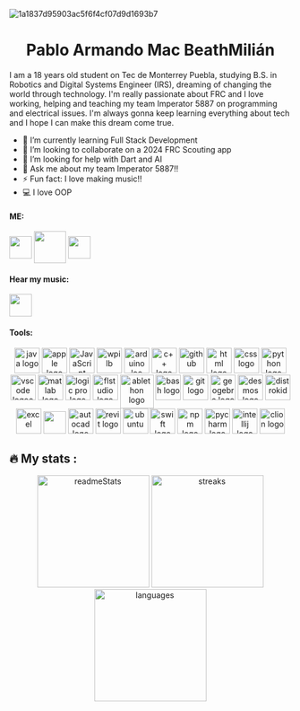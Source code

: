 
![1a1837d95903ac5f6f4cf07d9d1693b7](https://github.com/armandomm09/armandomm09/assets/97997290/37f67631-0ff8-41c9-9d7b-8a01a9b9241f)

<div align="center">
  <h1>Pablo Armando Mac BeathMilián</h1>
</div>



I am a 18 years old student on Tec de Monterrey Puebla, studying B.S. in Robotics and Digital Systems Engineer (IRS), dreaming of changing the world through technology. I'm really passionate about FRC and I love working, helping and teaching my team Imperator 5887 on programming and electrical issues. I'm always gonna keep learning everything about tech and I hope I can make this dream come true.  


- 🌱 I’m currently learning Full Stack Development
- 👫 I’m looking to collaborate on a 2024 FRC Scouting app
- 🤔 I’m looking for help with Dart and AI
- 💬 Ask me about my team Imperator 5887!!
- ⚡ Fun fact: I love making music!!
- 💻 I love OOP



<h4 align="left">ME:</h4>

<a href="https://www.instagram.com/armando_mm09/" target="blank"><img src="https://www.unipile.com/wp-content/uploads/2022/09/logo_instagram.png" height="40" width="auto" align="center"></a>
<a href="https://x.com/armando_mac09?s=21&t=A9pjBMx9PGJFV8YaaD6oQg" target="blank"><img align="center" src="https://assets.stickpng.com/images/580b57fcd9996e24bc43c53e.png" height="57" width="auto" align="center"></a>
<a href="https://discord.com/users/427683569465425931" target="blank"><img align="center" src="https://assets-global.website-files.com/6257adef93867e50d84d30e2/636e0a6a49cf127bf92de1e2_icon_clyde_blurple_RGB.png" height="40" width="auto"/></a>

<h4 align="left">Hear my music:</h4>

<a href="https://open.spotify.com/artist/0MeoRldwVegwqxGbW57v55?si=raoOByCbSo28vlMHtnWvXQ" target="blank"><img align="center" src="https://upload.wikimedia.org/wikipedia/commons/thumb/1/19/Spotify_logo_without_text.svg/2048px-Spotify_logo_without_text.svg.png" height="40" width="auto" /></a>


<h4 align="left">Tools:</h4>
<div align="center">
<img src="https://cdn.jsdelivr.net/gh/devicons/devicon/icons/java/java-original.svg" height="45" alt="java logo"/>
<img src="https://cdn.jsdelivr.net/gh/devicons/devicon/icons/apple/apple-original.svg" height="45" alt="apple logo"  />
<img src="https://cdn.jsdelivr.net/gh/devicons/devicon/icons/javascript/javascript-original.svg" height="45" alt="JavaScript"  />
<img src="https://images.squarespace-cdn.com/content/v1/5d4b06a67cd3580001ded283/1565198481601-L50L62A0MO6KS6XHSY3P/WPILibDev.png" height="45" alt="wpilb" />
<img src="https://cdn.jsdelivr.net/gh/devicons/devicon/icons/arduino/arduino-original.svg" height="45" alt="arduino loo"  />
<img src="https://cdn.jsdelivr.net/gh/devicons/devicon/icons/cplusplus/cplusplus-original.svg" height="45" alt="c++ logo"  />
<img src="https://cdn.jsdelivr.net/gh/devicons/devicon/icons/github/github-original.svg" height="45" alt="github"  />
<img src="https://cdn.jsdelivr.net/gh/devicons/devicon/icons/html5/html5-original.svg" height="45" alt="html logo"  />
<img src="https://upload.wikimedia.org/wikipedia/commons/thumb/6/62/CSS3_logo.svg/2048px-CSS3_logo.svg.png" height="45" alt="css logo" />
<img src="https://cdn.jsdelivr.net/gh/devicons/devicon/icons/python/python-original.svg" height="45" alt="python logo"  />
<img src="https://cdn.jsdelivr.net/gh/devicons/devicon/icons/vscode/vscode-original.svg" height="45" alt="vscode logoo"  />
<img src="https://upload.wikimedia.org/wikipedia/commons/thumb/2/21/Matlab_Logo.png/667px-Matlab_Logo.png" height="45" alt="matlab logo" />
<img src="https://upload.wikimedia.org/wikipedia/en/c/c7/Logic_Pro_icon.png" height="45" alt="logic pro logo" />
<img src="https://www.image-line.com/wp-content/themes/intracto/build/images/fl-fruit-logo.png" height="45" alt="flstudio logo" />
<img src="https://i.redd.it/3ru0ufljlc021.png" height="60" alt="ablethon logo" align="top"/>
<img src="https://cdn.jsdelivr.net/gh/devicons/devicon/icons/bash/bash-original.svg" height="45" alt="bash logo"  />
<img src="https://cdn.jsdelivr.net/gh/devicons/devicon/icons/git/git-original.svg" height="45" alt="git logo"  />
<img src="https://upload.wikimedia.org/wikipedia/commons/thumb/5/57/Geogebra.svg/1200px-Geogebra.svg.png" height="45" alt="geogebra logo" />
<img src="https://preview.redd.it/8pubh285syd61.png?width=4096&format=png&auto=webp&s=6881b6aab2ba56d4c7e45b15201e181489330362" height="45" alt="desmos logo" />
<img src="https://distrokid.com/images/distrokid_gremlin_small.png" height="45" alt="distrokid" />
<img src="https://upload.wikimedia.org/wikipedia/commons/thumb/3/34/Microsoft_Office_Excel_%282019%E2%80%93present%29.svg/2203px-Microsoft_Office_Excel_%282019%E2%80%93present%29.svg.png" height="45" alt="excel"/>
<img src="https://help.apple.com/assets/649B288FBEEB899ECF080839/649B289338E6B171A100ADC8/en_US/97f5f4dfe6df84d78caacff68ec63538.png" height="40" />
<img src="https://seeklogo.com/images/A/autocad-logo-C9817CB828-seeklogo.com.png"  height="45" alt="autocad logo" />
<img src="https://www.seiler-ds.com/wp-content/uploads/sites/11/2023/07/autodesk_revit-logo-1.png" height="45" alt="revit logo" />
<img src="https://www.xilinx.com/content/xilinx/en/products/design-tools/embedded-software/ubuntu/_jcr_content/root/parsysFullWidth/xilinxflexibleslab/xilinxflexibleslab-parsys/xilinxcolumns_149128/childParsys-2/xilinximage.img.png/1629757312962.png" height="45" width="auto" alt="ubuntu" />
<img src="https://cdn.freebiesupply.com/logos/large/2x/swift-15-logo-svg-vector.svg" height="45" width="auto" alt="swift logo" />
<img src="https://seeklogo.com/images/N/npm-logo-01B8642EDD-seeklogo.com.png" height="45" alt="npm logo"/>
<img src="https://upload.wikimedia.org/wikipedia/commons/thumb/1/1d/PyCharm_Icon.svg/1200px-PyCharm_Icon.svg.png" height="45" alt="pycharm logo" />
<img src="https://upload.wikimedia.org/wikipedia/commons/thumb/9/9c/IntelliJ_IDEA_Icon.svg/2048px-IntelliJ_IDEA_Icon.svg.png" height="45" alt="intellij logo" />
<img src="https://static-00.iconduck.com/assets.00/clion-icon-512x512-tvyolucv.png" height="45" alt="clion logo" />

</div>

## 🔥 My stats :

<div align="center">
  <img src="https://github-readme-stats.vercel.app/api?username=armandomm09&theme=chartreuse-dark&show_icons=true&hide_border=true&count_private=true" alt="readmeStats" height="200"/>
  <img src="https://github-readme-streak-stats.herokuapp.com/?user=armandomm09&theme=chartreuse-dark&hide_border=true" alt="streaks" height="200" />
  <img src="https://github-readme-stats.vercel.app/api/top-langs/?username=armandomm09&theme=chartreuse-dark&show_icons=true&hide_border=true&layout=compact" alt="languages" height="200" />
</div>


